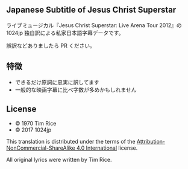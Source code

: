 
Japanese Subtitle of Jesus Christ Superstar
---------

ライブミュージカル『Jesus Christ Superstar: Live Arena Tour 2012』の 1024jp 独自訳による私家日本語字幕データです。

誤訳などありましたら PR ください。


特徴
---------

- できるだけ原詞に忠実に訳してます
- 一般的な映画字幕に比べ字数が多めかもしれません


License
---------

- © 1970 Tim Rice
- © 2017 1024jp

This translation is distributed under the terms of the [Attribution-NonCommercial-ShareAlike 4.0 International](https://creativecommons.org/licenses/by-nc-sa/4.0/) license.

All original lyrics were written by Tim Rice.
